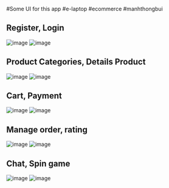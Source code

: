 #Some UI for this app
#e-laptop #ecommerce #manhthongbui
## Register, Login
![image](https://user-images.githubusercontent.com/52326095/150463231-3d273199-389b-40b6-96cc-637e871f7ac7.png)
![image](https://user-images.githubusercontent.com/52326095/150463190-75ddc291-da6d-4a72-bd84-beddf22e6dda.png)
## Product Categories, Details Product
![image](https://user-images.githubusercontent.com/52326095/150463456-2fccbc2b-bad5-4f44-8de4-c719dbc4051a.png)
![image](https://user-images.githubusercontent.com/52326095/150463386-7557be1f-e0c5-411f-b8de-5583aba29fee.png)
## Cart, Payment
![image](https://user-images.githubusercontent.com/52326095/150462893-afbb2888-29ac-4d7c-8b9d-262c7cc970dd.png)
![image](https://user-images.githubusercontent.com/52326095/150463568-817c02be-9c6a-48f3-b489-6fd12a22d153.png)
## Manage order, rating
![image](https://user-images.githubusercontent.com/52326095/150463686-9e11c3ad-3323-4ea9-a678-86ac8e212c6c.png)
![image](https://user-images.githubusercontent.com/52326095/150463997-6355b96e-7f23-49a5-b3d4-3da093face56.png)
## Chat, Spin game
![image](https://user-images.githubusercontent.com/52326095/150463114-817b00f3-85de-4cf3-86fd-abb18baa4f86.png)
![image](https://user-images.githubusercontent.com/52326095/150463799-53299f58-aaab-49e5-83dc-6ae4e2c020f1.png)
